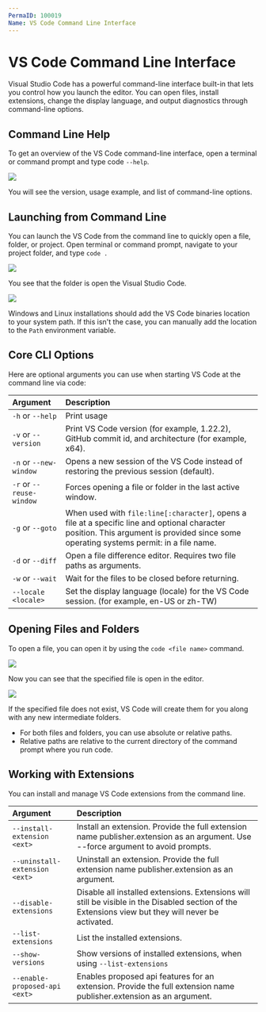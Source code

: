 ```yaml
---
PermaID: 100019
Name: VS Code Command Line Interface
---
```


# VS Code Command Line Interface

Visual Studio Code has a powerful command-line interface built-in that lets you control how you launch the editor. You can open files, install extensions, change the display language, and output diagnostics through command-line options.

## Command Line Help

To get an overview of the VS Code command-line interface, open a terminal or command prompt and type code `--help`. 

<img src="https://raw.githubusercontent.com/zzzprojects/learn-orm/master/tutorials/visual-studio-code/images/command-line-1.png">

You will see the version, usage example, and list of command-line options.

## Launching from Command Line

You can launch the VS Code from the command line to quickly open a file, folder, or project. Open terminal or command prompt, navigate to your project folder, and type `code .`

<img src="https://raw.githubusercontent.com/zzzprojects/learn-orm/master/tutorials/visual-studio-code/images/command-line-2.png">

You see that the folder is open the Visual Studio Code.

<img src="https://raw.githubusercontent.com/zzzprojects/learn-orm/master/tutorials/visual-studio-code/images/command-line-3.png">

Windows and Linux installations should add the VS Code binaries location to your system path. If this isn't the case, you can manually add the location to the `Path` environment variable. 

## Core CLI Options

Here are optional arguments you can use when starting VS Code at the command line via code:

| Argument           | Description                                                            |
| :------------------| :----------------------------------------------------------------------|
| `-h` or `--help`  | Print usage                                                            |
| `-v` or `--version`      | Print VS Code version (for example, 1.22.2), GitHub commit id, and architecture (for example, x64). |
| `-n` or `--new-window`   | Opens a new session of the VS Code instead of restoring the previous session (default). |
| `-r` or `--reuse-window` | Forces opening a file or folder in the last active window. |
| `-g` or `--goto`          | When used with `file:line[:character]`, opens a file at a specific line and optional character position. This argument is provided since some operating systems permit: in a file name. |
| `-d` or `--diff`          | Open a file difference editor. Requires two file paths as arguments. |
| `-w` or `--wait`          | Wait for the files to be closed before returning. |
| `--locale <locale>`      | Set the display language (locale) for the VS Code session. (for example, en-US or zh-TW)| 

## Opening Files and Folders

To open a file, you can open it by using the `code <file name>` command.

<img src="https://raw.githubusercontent.com/zzzprojects/learn-orm/master/tutorials/visual-studio-code/images/command-line-4.png">

Now you can see that the specified file is open in the editor.

<img src="https://raw.githubusercontent.com/zzzprojects/learn-orm/master/tutorials/visual-studio-code/images/command-line-5.png">

If the specified file does not exist, VS Code will create them for you along with any new intermediate folders.

 - For both files and folders, you can use absolute or relative paths. 
 - Relative paths are relative to the current directory of the command prompt where you run code.

## Working with Extensions

You can install and manage VS Code extensions from the command line.

| Argument           | Description                                                            |
| :------------------| :----------------------------------------------------------------------|
| `--install-extension <ext>` | Install an extension. Provide the full extension name publisher.extension as an argument. Use --force argument to avoid prompts.|
| `--uninstall-extension <ext>` | Uninstall an extension. Provide the full extension name publisher.extension as an argument.|
| `--disable-extensions`         |Disable all installed extensions. Extensions will still be visible in the Disabled section of the Extensions view but they will never be activated.|
| `--list-extensions`            | List the installed extensions.|
| `--show-versions`              |Show versions of installed extensions, when using `--list-extensions` |
| `--enable-proposed-api <ext>` | Enables proposed api features for an extension. Provide the full extension name publisher.extension as an argument.|

